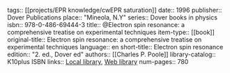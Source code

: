 tags:: [[projects/EPR knowledge/cwEPR saturation]]
date:: 1996
publisher:: Dover Publications
place:: "Mineola, N.Y"
series:: Dover books in physics
isbn:: 978-0-486-69444-3
title:: @Electron spin resonance: a comprehensive treatise on experimental techniques
item-type:: [[book]]
original-title:: Electron spin resonance: a comprehensive treatise on experimental techniques
language:: en
short-title:: Electron spin resonance
edition:: "2. ed., Dover ed"
authors:: [[Charles P. Poole]]
library-catalog:: K10plus ISBN
links:: [Local library](zotero://select/library/items/HXPQI7LT), [Web library](https://www.zotero.org/users/9044942/items/HXPQI7LT)
num-pages:: 780
